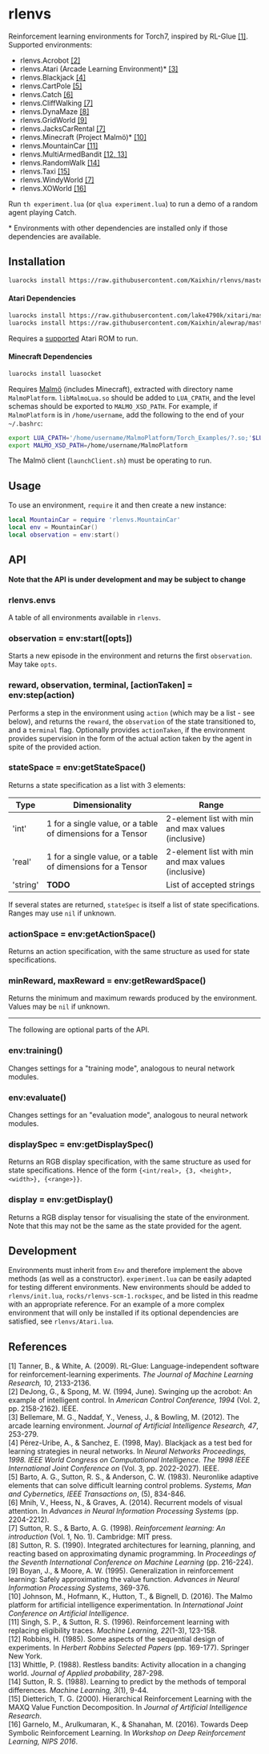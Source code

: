 # rlenvs

Reinforcement learning environments for Torch7, inspired by RL-Glue [[1]](#references). Supported environments:

- rlenvs.Acrobot [[2]](#references)
- rlenvs.Atari (Arcade Learning Environment)\* [[3]](#references)
- rlenvs.Blackjack [[4]](#references)
- rlenvs.CartPole [[5]](#references)
- rlenvs.Catch [[6]](#references)
- rlenvs.CliffWalking [[7]](#references)
- rlenvs.DynaMaze [[8]](#references)
- rlenvs.GridWorld [[9]](#references)
- rlenvs.JacksCarRental [[7]](#references)
- rlenvs.Minecraft (Project Malmö)\* [[10]](#references)
- rlenvs.MountainCar [[11]](#references)
- rlenvs.MultiArmedBandit [[12, 13]](#references)
- rlenvs.RandomWalk [[14]](#references)
- rlenvs.Taxi [[15]](#references)
- rlenvs.WindyWorld [[7]](#references)
- rlenvs.XOWorld [[16]](#references)

Run `th experiment.lua` (or `qlua experiment.lua`) to run a demo of a random agent playing Catch.

\* Environments with other dependencies are installed only if those dependencies are available.

## Installation

```sh
luarocks install https://raw.githubusercontent.com/Kaixhin/rlenvs/master/rocks/rlenvs-scm-1.rockspec
```

#### Atari Dependencies

```sh
luarocks install https://raw.githubusercontent.com/lake4790k/xitari/master/xitari-0-0.rockspec
luarocks install https://raw.githubusercontent.com/Kaixhin/alewrap/master/alewrap-0-0.rockspec
```

Requires a [supported](https://github.com/Kaixhin/Atari/blob/master/roms/README.md) Atari ROM to run.

#### Minecraft Dependencies

```sh
luarocks install luasocket
```

Requires [Malmö](https://github.com/Microsoft/malmo) (includes Minecraft), extracted with directory name `MalmoPlatform`. `libMalmoLua.so` should be added to `LUA_CPATH`, and the level schemas should be exported to `MALMO_XSD_PATH`. For example, if `MalmoPlatform` is in `/home/username`, add the following to the end of your `~/.bashrc`:

```sh
export LUA_CPATH='/home/username/MalmoPlatform/Torch_Examples/?.so;'$LUA_CPATH
export MALMO_XSD_PATH=/home/username/MalmoPlatform
```

The Malmö client (`launchClient.sh`) must be operating to run.

## Usage

To use an environment, `require` it and then create a new instance:

```lua
local MountainCar = require 'rlenvs.MountainCar'
local env = MountainCar()
local observation = env:start()
```

## API

**Note that the API is under development and may be subject to change**

### rlenvs.envs

A table of all environments available in `rlenvs`.

### observation = env:start([opts])

Starts a new episode in the environment and returns the first `observation`. May take `opts`.

### reward, observation, terminal, [actionTaken] = env:step(action)

Performs a step in the environment using `action` (which may be a list - see below), and returns the `reward`, the `observation` of the state transitioned to, and a `terminal` flag. Optionally provides `actionTaken`, if the environment provides supervision in the form of the actual action taken by the agent in spite of the provided action.

### stateSpace = env:getStateSpace()

Returns a state specification as a list with 3 elements:

| Type     | Dimensionality                                              | Range                                              |
|----------|-------------------------------------------------------------|----------------------------------------------------|
| 'int'    | 1 for a single value, or a table of dimensions for a Tensor | 2-element list with min and max values (inclusive) |
| 'real'   | 1 for a single value, or a table of dimensions for a Tensor | 2-element list with min and max values (inclusive) |
| 'string' | **TODO**                                                    | List of accepted strings                           |

If several states are returned, `stateSpec` is itself a list of state specifications. Ranges may use `nil` if unknown.

### actionSpace = env:getActionSpace()

Returns an action specification, with the same structure as used for state specifications.

### minReward, maxReward = env:getRewardSpace()

Returns the minimum and maximum rewards produced by the environment. Values may be `nil` if unknown.

---

The following are optional parts of the API.

### env:training()

Changes settings for a "training mode", analogous to neural network modules.

### env:evaluate()

Changes settings for an "evaluation mode", analogous to neural network modules.

### displaySpec = env:getDisplaySpec()

Returns an RGB display specification, with the same structure as used for state specifications. Hence of the form `{<int/real>, {3, <height>, <width>}, {<range>}}`.

### display = env:getDisplay()

Returns a RGB display tensor for visualising the state of the environment. Note that this may not be the same as the state provided for the agent.

## Development

Environments must inherit from `Env` and therefore implement the above methods (as well as a constructor). `experiment.lua` can be easily adapted for testing different environments. New environments should be added to `rlenvs/init.lua`, `rocks/rlenvs-scm-1.rockspec`, and be listed in this readme with an appropriate reference. For an example of a more complex environment that will only be installed if its optional dependencies are satisfied, see `rlenvs/Atari.lua`.

## References

[1] Tanner, B., & White, A. (2009). RL-Glue: Language-independent software for reinforcement-learning experiments. *The Journal of Machine Learning Research, 10*, 2133-2136.  
[2] DeJong, G., & Spong, M. W. (1994, June). Swinging up the acrobot: An example of intelligent control. In *American Control Conference, 1994* (Vol. 2, pp. 2158-2162). IEEE.  
[3] Bellemare, M. G., Naddaf, Y., Veness, J., & Bowling, M. (2012). The arcade learning environment. *Journal of Artificial Intelligence Research, 47*, 253-279.  
[4] Pérez-Uribe, A., & Sanchez, E. (1998, May). Blackjack as a test bed for learning strategies in neural networks. In *Neural Networks Proceedings, 1998. IEEE World Congress on Computational Intelligence. The 1998 IEEE International Joint Conference on* (Vol. 3, pp. 2022-2027). IEEE.  
[5] Barto, A. G., Sutton, R. S., & Anderson, C. W. (1983). Neuronlike adaptive elements that can solve difficult learning control problems. *Systems, Man and Cybernetics, IEEE Transactions on*, (5), 834-846.  
[6] Mnih, V., Heess, N., & Graves, A. (2014). Recurrent models of visual attention. In *Advances in Neural Information Processing Systems* (pp. 2204-2212).  
[7] Sutton, R. S., & Barto, A. G. (1998). *Reinforcement learning: An introduction* (Vol. 1, No. 1). Cambridge: MIT press.  
[8] Sutton, R. S. (1990). Integrated architectures for learning, planning, and reacting based on approximating dynamic programming. In *Proceedings of the Seventh International Conference on Machine Learning* (pp. 216-224).  
[9] Boyan, J., & Moore, A. W. (1995). Generalization in reinforcement learning: Safely approximating the value function. *Advances in Neural Information Processing Systems*, 369-376.  
[10] Johnson, M., Hofmann, K., Hutton, T., & Bignell, D. (2016). The Malmo platform for artificial intelligence experimentation. In *International Joint Conference on Artificial Intelligence*.  
[11] Singh, S. P., & Sutton, R. S. (1996). Reinforcement learning with replacing eligibility traces. *Machine Learning, 22*(1-3), 123-158.  
[12] Robbins, H. (1985). Some aspects of the sequential design of experiments. In *Herbert Robbins Selected Papers* (pp. 169-177). Springer New York.  
[13] Whittle, P. (1988). Restless bandits: Activity allocation in a changing world. *Journal of Applied probability*, 287-298.  
[14] Sutton, R. S. (1988). Learning to predict by the methods of temporal differences. *Machine Learning, 3*(1), 9-44.  
[15] Dietterich, T. G. (2000). Hierarchical Reinforcement Learning with the MAXQ Value Function Decomposition. In *Journal of Artificial Intelligence Research*.  
[16] Garnelo, M., Arulkumaran, K., & Shanahan, M. (2016). Towards Deep Symbolic Reinforcement Learning. In *Workshop on Deep Reinforcement Learning, NIPS 2016*.
